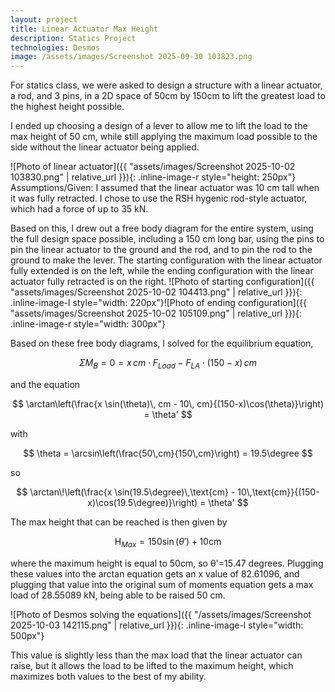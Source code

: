 ```yaml
---
layout: project
title: Linear Actuator Max Height
description: Statics Project
technologies: Desmos
image: /assets/images/Screenshot 2025-09-30 103823.png
---
```


For statics class, we were asked to design a structure with a linear actuator, a rod, and 3 pins, in a 2D space of 50cm by 150cm to lift the greatest load to the highest height possible.

I ended up choosing a design of a lever to allow me to lift the load to the max height of 50 cm, while still applying the maximum load possible to the side without the linear actuator being applied.

 ![Photo of linear actuator]({{ "assets/images/Screenshot 2025-10-02 103830.png" | relative_url }}){: .inline-image-r style="height: 250px"}
Assumptions/Given: I assumed that the linear actuator was 10 cm tall when it was fully retracted. I chose to use the RSH hygenic rod-style actuator, which had a force of up to 35 kN.

Based on this, I drew out a free body diagram for the entire system, using the full design space possible, including a 150 cm long bar, using the pins to pin the linear actuator to the ground and the rod, and to pin the rod to the ground to make the lever. The starting configuration with the linear actuator fully extended is on the left, while the ending configuration with the linear actuator fully retracted is on the right.
![Photo of starting configuration]({{ "assets/images/Screenshot 2025-10-02 104413.png" | relative_url }}){: .inline-image-l style="width: 220px"}![Photo of ending configuration]({{ "assets/images/Screenshot 2025-10-02 105109.png" | relative_url }}){: .inline-image-r style="width: 300px"}

Based on these free body diagrams, I solved for the equilibrium equation,

$$
\Sigma M_B =0= x \, cm \cdot F_{Load} - F_{LA} \cdot (150-x)\,cm
$$

and the equation

$$
\arctan\left(\frac{x \sin(\theta)\, cm - 10\, cm}{(150-x)\cos(\theta)}\right) = \theta'
$$

with

$$
\theta = \arcsin\left(\frac{50\,cm}{150\,cm}\right) = 19.5\degree
$$

so

$$
\arctan\!\left(\frac{x \sin(19.5\degree)\,\text{cm} - 10\,\text{cm}}{(150-x)\cos(19.5\degree)}\right) = \theta'
$$

The max height that can be reached is then given by

$$
\text{H}_{Max}=150\sin(\theta')+10\text{cm}
$$

where the maximum height is equal to 50cm, so &theta;'=15.47 degrees. Plugging these values into the arctan equation gets an x value of 82.61096, and plugging that value into the original sum of moments equation gets a max load of 28.55089 kN, being able to be raised 50 cm.

![Photo of Desmos solving the equations]({{ "/assets/images/Screenshot 2025-10-03 142115.png" | relative_url }}){: .inline-image-l style="width: 500px"}

This value is slightly less than the max load that the linear actuator can raise, but it allows the load to be lifted to the maximum height, which maximizes both values to the best of my ability.